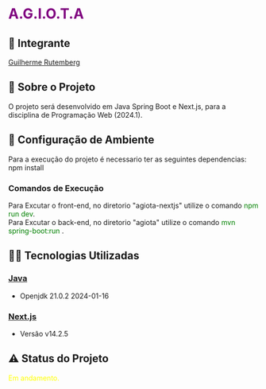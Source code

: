 # <span style="color:purple">A.G.I.O.T.A</span>

## 🤵 Integrante
[Guilherme Rutemberg](https://github.com/GuiSysLima)

## 📕 Sobre o Projeto
O projeto será desenvolvido em Java Spring Boot e Next.js, para a disciplina de Programação Web (2024.1).

## 📌 Configuração de Ambiente
Para a execução do projeto é necessario ter as seguintes dependencias: </br>
 npm install
### Comandos de Execução
Para Excutar o front-end, no diretorio "agiota-nextjs" utilize o comando <span style="color:green"> npm run dev</span>. </br>
Para Excutar o back-end, no diretorio "agiota" utilize o comando <span style="color:green"> mvn spring-boot:run </span>.

## 👩‍💻 Tecnologias Utilizadas
 ### [Java](https://www.oracle.com/java/technologies/downloads/)
*   Openjdk 21.0.2 2024-01-16
 ### [Next.js](https://nextjs.org/docs/getting-started/installation)
*   Versão v14.2.5

## ⚠️ Status do Projeto
<span style="color:yellow">Em andamento.</span>